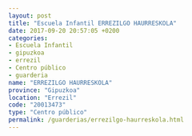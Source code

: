 ```yaml
---
layout: post
title: "Escuela Infantil ERREZILGO HAURRESKOLA"
date: 2017-09-20 20:57:05 +0200
categories:
- Escuela Infantil
- gipuzkoa
- errezil
- Centro público
- guarderia
name: "ERREZILGO HAURRESKOLA"
province: "Gipuzkoa"
location: "Errezil"
code: "20013473"
type: "Centro público"
permalink: /guarderias/errezilgo-haurreskola.html
---
```

